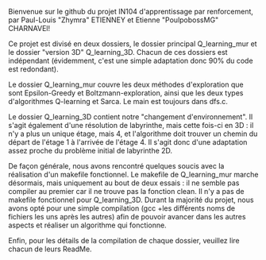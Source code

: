 Bienvenue sur le github du projet IN104 d'apprentissage par renforcement, par Paul-Louis "Zhymra" ETIENNEY et Etienne "PoulpobossMG" CHARNAVEl!

Ce projet est divisé en deux dossiers, le dossier principal Q_learning_mur et le dossier "version 3D" Q_learning_3D.
Chacun de ces dossiers est indépendant (évidemment, c'est une simple adaptation donc 90% du code est redondant).

Le dossier Q_learning_mur couvre les deux méthodes d'exploration que sont Epsilon-Greedy et Boltzmann-exploration, ainsi que les deux types d'algorithmes Q-learning et Sarca. Le main est toujours dans dfs.c.

Le dossier Q_learning_3D contient notre "changement d'environnement". Il s'agit également d'une résolution de labyrinthe, mais cette fois-ci en 3D : il n'y a plus un unique étage, mais 4, et l'algorithme doit trouver un chemin du départ de l'étage 1 à l'arrivée de l'étage 4. Il s'agit donc d'une adaptation assez proche du problème initial de labyrinthe 2D.

De façon générale, nous avons rencontré quelques soucis avec la réalisation d'un makefile fonctionnel. Le makefile de Q_learning_mur marche désormais, mais uniquement au bout de deux essais : il ne semble pas compiler au premier car il ne trouve pas la fonction clean. Il n'y a pas de makefile fonctionnel pour Q_learning_3D. Durant la majorité du projet, nous avons opté pour une simple compilation (gcc +les différents noms de fichiers les uns après les autres) afin de pouvoir avancer dans les autres aspects et réaliser un algorithme qui fonctionne.

Enfin, pour les détails de la compilation de chaque dossier, veuillez lire chacun de leurs ReadMe.
